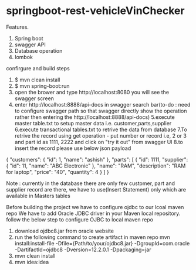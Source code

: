 # springboot-rest-vehicleVinChecker



Features.
1. Spring boot
2. swagger API
3. Database operation
4. lombok


confirgure and build steps

1. $ mvn clean install
2. $ mvn spring-boot:run
3. open the brower and type http://localhost:8080
you will see the swagger screen 
4. enter http://localhost:8888/api-docs in swagger search bar(to-do : need to configure swagger path so that swagger directly show the operation rather then entering the http://localhost:8888/api-docs)
5.execute master table.txt to setup master data i.e. customer,parts,supplier
6.execute transactional tables.txt to retrive the data from database
7.To retrive the record using get operation - put number or record i.e, 2 or 3 and part id as 1111, 2222 and
click on  "try it out" from swagger UI
8.to insert the record please use below json payload


{
  "customers": {
    "id": 1,
    "name": "ashish"
  },
  "parts": [
    {
      "id": 1111,
      "supplier": {
        "id": 11,
        "name": "ABC Electronic"
      },
      "name": "RAM",
      "description": "RAM for laptop",
      "price": "40",
      "quantity": 4
    }
  ]
}

Note : currently in the database there are only few customer,
part and supplier record are there, we have to use(Insert Statement) only which are available in Masters tables


Before building the project we have to configure ojdbc to our lcoal maven repo
We have to add Oracle JDBC driver in your Maven local repository. follow the below step to configure OJBC to local maven repo
1. download ojdbc8.jar from oracle website
2. run the following command to create artifact in maven repo
mvn install:install-file -Dfile={Path/to/your/ojdbc8.jar}
      -DgroupId=com.oracle -DartifactId=ojdbc8 -Dversion=12.2.0.1 -Dpackaging=jar
3. mvn clean install
4. mvn idea:idea

